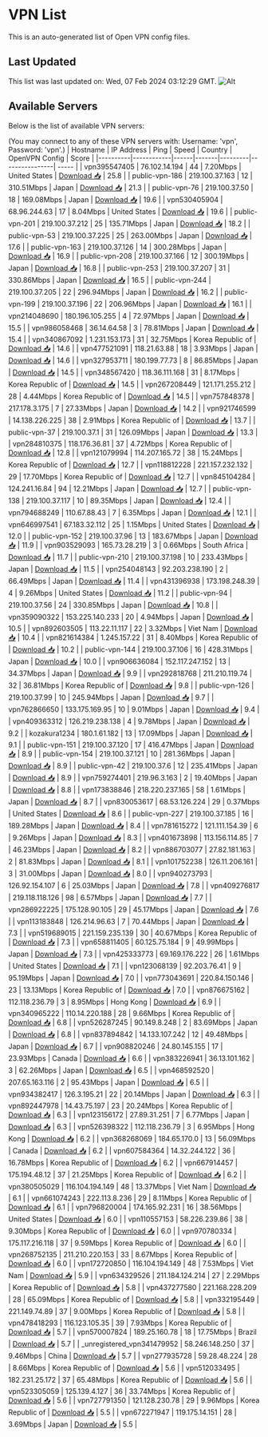 # VPN List

This is an auto-generated list of Open VPN config files.

## Last Updated

This list was last updated on: Wed, 07 Feb 2024 03:12:29 GMT.
![Alt](https://repobeats.axiom.co/api/embed/186b98318ef1479477931607c1ad7d823f12451f.svg "Repobeats analytics image")

## Available Servers

Below is the list of available VPN servers:

(You may connect to any of these VPN servers with: Username: 'vpn', Password: 'vpn'.)
| Hostname | IP Address | Ping | Speed | Country | OpenVPN Config | Score |
|----------|------------|------|-------|---------|----------------| ----- |
| vpn395547405 | 76.102.14.194 | 44 | 7.20Mbps | United States | [Download 📥](./configs/server_0_US.ovpn) | 25.8 |
| public-vpn-186 | 219.100.37.163 | 12 | 310.51Mbps | Japan | [Download 📥](./configs/server_1_JP.ovpn) | 21.3 |
| public-vpn-76 | 219.100.37.50 | 18 | 169.08Mbps | Japan | [Download 📥](./configs/server_2_JP.ovpn) | 19.6 |
| vpn530405904 | 68.96.244.63 | 17 | 8.04Mbps | United States | [Download 📥](./configs/server_3_US.ovpn) | 19.6 |
| public-vpn-201 | 219.100.37.212 | 25 | 135.71Mbps | Japan | [Download 📥](./configs/server_4_JP.ovpn) | 18.2 |
| public-vpn-53 | 219.100.37.225 | 25 | 263.00Mbps | Japan | [Download 📥](./configs/server_5_JP.ovpn) | 17.6 |
| public-vpn-163 | 219.100.37.126 | 14 | 300.28Mbps | Japan | [Download 📥](./configs/server_6_JP.ovpn) | 16.9 |
| public-vpn-208 | 219.100.37.166 | 12 | 300.19Mbps | Japan | [Download 📥](./configs/server_7_JP.ovpn) | 16.8 |
| public-vpn-253 | 219.100.37.207 | 31 | 330.86Mbps | Japan | [Download 📥](./configs/server_8_JP.ovpn) | 16.5 |
| public-vpn-244 | 219.100.37.205 | 22 | 296.94Mbps | Japan | [Download 📥](./configs/server_9_JP.ovpn) | 16.2 |
| public-vpn-199 | 219.100.37.196 | 22 | 206.96Mbps | Japan | [Download 📥](./configs/server_10_JP.ovpn) | 16.1 |
| vpn214048690 | 180.196.105.255 | 4 | 72.97Mbps | Japan | [Download 📥](./configs/server_11_JP.ovpn) | 15.5 |
| vpn986058468 | 36.14.64.58 | 3 | 78.81Mbps | Japan | [Download 📥](./configs/server_12_JP.ovpn) | 15.4 |
| vpn340867092 | 1.231.153.173 | 31 | 32.75Mbps | Korea Republic of | [Download 📥](./configs/server_13_KR.ovpn) | 14.6 |
| vpn477521091 | 118.21.63.88 | 18 | 3.93Mbps | Japan | [Download 📥](./configs/server_14_JP.ovpn) | 14.6 |
| vpn327953711 | 180.199.77.73 | 8 | 86.85Mbps | Japan | [Download 📥](./configs/server_15_JP.ovpn) | 14.5 |
| vpn348567420 | 118.36.111.168 | 31 | 8.17Mbps | Korea Republic of | [Download 📥](./configs/server_16_KR.ovpn) | 14.5 |
| vpn267208449 | 121.171.255.212 | 28 | 4.44Mbps | Korea Republic of | [Download 📥](./configs/server_17_KR.ovpn) | 14.5 |
| vpn757848378 | 217.178.3.175 | 7 | 27.33Mbps | Japan | [Download 📥](./configs/server_18_JP.ovpn) | 14.2 |
| vpn921746599 | 14.138.226.225 | 38 | 2.91Mbps | Korea Republic of | [Download 📥](./configs/server_19_KR.ovpn) | 13.7 |
| public-vpn-37 | 219.100.37.1 | 31 | 126.09Mbps | Japan | [Download 📥](./configs/server_20_JP.ovpn) | 13.3 |
| vpn284810375 | 118.176.36.81 | 37 | 4.72Mbps | Korea Republic of | [Download 📥](./configs/server_21_KR.ovpn) | 12.8 |
| vpn121079994 | 114.207.165.72 | 38 | 15.24Mbps | Korea Republic of | [Download 📥](./configs/server_22_KR.ovpn) | 12.7 |
| vpn118812228 | 221.157.232.132 | 29 | 17.70Mbps | Korea Republic of | [Download 📥](./configs/server_23_KR.ovpn) | 12.7 |
| vpn845104284 | 124.241.16.84 | 94 | 12.21Mbps | Japan | [Download 📥](./configs/server_24_JP.ovpn) | 12.7 |
| public-vpn-138 | 219.100.37.117 | 10 | 89.35Mbps | Japan | [Download 📥](./configs/server_25_JP.ovpn) | 12.4 |
| vpn794688249 | 110.67.88.43 | 7 | 6.35Mbps | Japan | [Download 📥](./configs/server_26_JP.ovpn) | 12.1 |
| vpn646997541 | 67.183.32.112 | 25 | 1.15Mbps | United States | [Download 📥](./configs/server_27_US.ovpn) | 12.0 |
| public-vpn-152 | 219.100.37.96 | 13 | 183.67Mbps | Japan | [Download 📥](./configs/server_28_JP.ovpn) | 11.9 |
| vpn903529093 | 165.73.28.219 | 3 | 0.66Mbps | South Africa | [Download 📥](./configs/server_29_ZA.ovpn) | 11.7 |
| public-vpn-210 | 219.100.37.198 | 10 | 233.43Mbps | Japan | [Download 📥](./configs/server_30_JP.ovpn) | 11.5 |
| vpn254048143 | 92.203.238.190 | 2 | 66.49Mbps | Japan | [Download 📥](./configs/server_31_JP.ovpn) | 11.4 |
| vpn431396938 | 173.198.248.39 | 4 | 9.26Mbps | United States | [Download 📥](./configs/server_32_US.ovpn) | 11.2 |
| public-vpn-94 | 219.100.37.56 | 24 | 330.85Mbps | Japan | [Download 📥](./configs/server_33_JP.ovpn) | 10.8 |
| vpn359090322 | 153.225.140.233 | 20 | 4.94Mbps | Japan | [Download 📥](./configs/server_34_JP.ovpn) | 10.5 |
| vpn892603505 | 113.22.11.117 | 22 | 3.32Mbps | Viet Nam | [Download 📥](./configs/server_35_VN.ovpn) | 10.4 |
| vpn821614384 | 1.245.157.22 | 31 | 8.40Mbps | Korea Republic of | [Download 📥](./configs/server_36_KR.ovpn) | 10.2 |
| public-vpn-144 | 219.100.37.106 | 16 | 428.31Mbps | Japan | [Download 📥](./configs/server_37_JP.ovpn) | 10.0 |
| vpn906636084 | 152.117.247.152 | 13 | 34.37Mbps | Japan | [Download 📥](./configs/server_38_JP.ovpn) | 9.9 |
| vpn292818768 | 211.210.119.74 | 32 | 36.81Mbps | Korea Republic of | [Download 📥](./configs/server_39_KR.ovpn) | 9.8 |
| public-vpn-126 | 219.100.37.99 | 10 | 245.94Mbps | Japan | [Download 📥](./configs/server_40_JP.ovpn) | 9.7 |
| vpn762866650 | 133.175.169.95 | 10 | 9.01Mbps | Japan | [Download 📥](./configs/server_41_JP.ovpn) | 9.4 |
| vpn409363312 | 126.219.238.138 | 4 | 9.78Mbps | Japan | [Download 📥](./configs/server_42_JP.ovpn) | 9.2 |
| kozakura1234 | 180.1.61.182 | 13 | 17.09Mbps | Japan | [Download 📥](./configs/server_43_JP.ovpn) | 9.1 |
| public-vpn-151 | 219.100.37.120 | 17 | 416.47Mbps | Japan | [Download 📥](./configs/server_44_JP.ovpn) | 8.9 |
| public-vpn-154 | 219.100.37.121 | 10 | 281.36Mbps | Japan | [Download 📥](./configs/server_45_JP.ovpn) | 8.9 |
| public-vpn-42 | 219.100.37.6 | 12 | 235.41Mbps | Japan | [Download 📥](./configs/server_46_JP.ovpn) | 8.9 |
| vpn759274401 | 219.96.3.163 | 2 | 19.40Mbps | Japan | [Download 📥](./configs/server_47_JP.ovpn) | 8.8 |
| vpn173838846 | 218.220.237.165 | 58 | 1.61Mbps | Japan | [Download 📥](./configs/server_48_JP.ovpn) | 8.7 |
| vpn830053617 | 68.53.126.224 | 29 | 0.37Mbps | United States | [Download 📥](./configs/server_49_US.ovpn) | 8.6 |
| public-vpn-227 | 219.100.37.185 | 16 | 189.28Mbps | Japan | [Download 📥](./configs/server_50_JP.ovpn) | 8.4 |
| vpn781615272 | 121.111.154.39 | 6 | 9.26Mbps | Japan | [Download 📥](./configs/server_51_JP.ovpn) | 8.3 |
| vpn401673898 | 113.156.114.85 | 7 | 46.23Mbps | Japan | [Download 📥](./configs/server_52_JP.ovpn) | 8.2 |
| vpn886703077 | 27.82.181.163 | 2 | 81.83Mbps | Japan | [Download 📥](./configs/server_53_JP.ovpn) | 8.1 |
| vpn101752238 | 126.11.206.161 | 3 | 31.00Mbps | Japan | [Download 📥](./configs/server_54_JP.ovpn) | 8.0 |
| vpn940273793 | 126.92.154.107 | 6 | 25.03Mbps | Japan | [Download 📥](./configs/server_55_JP.ovpn) | 7.8 |
| vpn409276817 | 219.118.118.126 | 98 | 6.57Mbps | Japan | [Download 📥](./configs/server_56_JP.ovpn) | 7.7 |
| vpn286922225 | 175.128.90.105 | 29 | 45.17Mbps | Japan | [Download 📥](./configs/server_57_JP.ovpn) | 7.6 |
| vpn113183848 | 126.214.96.63 | 7 | 70.44Mbps | Japan | [Download 📥](./configs/server_58_JP.ovpn) | 7.3 |
| vpn519689015 | 221.159.235.139 | 30 | 40.67Mbps | Korea Republic of | [Download 📥](./configs/server_59_KR.ovpn) | 7.3 |
| vpn658811405 | 60.125.75.184 | 9 | 49.99Mbps | Japan | [Download 📥](./configs/server_60_JP.ovpn) | 7.3 |
| vpn425333773 | 69.169.176.222 | 26 | 1.61Mbps | United States | [Download 📥](./configs/server_61_US.ovpn) | 7.1 |
| vpn123068139 | 92.203.76.41 | 9 | 95.19Mbps | Japan | [Download 📥](./configs/server_62_JP.ovpn) | 7.0 |
| vpn773043691 | 220.84.150.146 | 23 | 13.13Mbps | Korea Republic of | [Download 📥](./configs/server_63_KR.ovpn) | 7.0 |
| vpn876675162 | 112.118.236.79 | 3 | 8.95Mbps | Hong Kong | [Download 📥](./configs/server_64_HK.ovpn) | 6.9 |
| vpn340965222 | 110.14.220.188 | 28 | 9.66Mbps | Korea Republic of | [Download 📥](./configs/server_65_KR.ovpn) | 6.8 |
| vpn526287245 | 90.149.8.248 | 2 | 83.69Mbps | Japan | [Download 📥](./configs/server_66_JP.ovpn) | 6.8 |
| vpn837894842 | 14.133.107.242 | 12 | 49.48Mbps | Japan | [Download 📥](./configs/server_67_JP.ovpn) | 6.7 |
| vpn908820246 | 24.80.145.155 | 17 | 23.93Mbps | Canada | [Download 📥](./configs/server_68_CA.ovpn) | 6.6 |
| vpn383226941 | 36.13.101.162 | 3 | 62.26Mbps | Japan | [Download 📥](./configs/server_69_JP.ovpn) | 6.5 |
| vpn468592520 | 207.65.163.116 | 2 | 95.43Mbps | Japan | [Download 📥](./configs/server_70_JP.ovpn) | 6.5 |
| vpn934382417 | 126.3.195.21 | 22 | 20.14Mbps | Japan | [Download 📥](./configs/server_71_JP.ovpn) | 6.3 |
| vpn892447978 | 14.43.75.197 | 23 | 20.24Mbps | Korea Republic of | [Download 📥](./configs/server_72_KR.ovpn) | 6.3 |
| vpn123156172 | 27.89.31.251 | 7 | 6.77Mbps | Japan | [Download 📥](./configs/server_73_JP.ovpn) | 6.3 |
| vpn526398322 | 112.118.236.79 | 3 | 6.95Mbps | Hong Kong | [Download 📥](./configs/server_74_HK.ovpn) | 6.2 |
| vpn368268069 | 184.65.170.0 | 13 | 56.09Mbps | Canada | [Download 📥](./configs/server_75_CA.ovpn) | 6.2 |
| vpn607584364 | 14.32.244.122 | 36 | 16.78Mbps | Korea Republic of | [Download 📥](./configs/server_76_KR.ovpn) | 6.2 |
| vpn667914457 | 175.194.48.12 | 37 | 21.25Mbps | Korea Republic of | [Download 📥](./configs/server_77_KR.ovpn) | 6.2 |
| vpn380505029 | 116.104.194.149 | 48 | 13.37Mbps | Viet Nam | [Download 📥](./configs/server_78_VN.ovpn) | 6.1 |
| vpn661074243 | 222.113.8.236 | 29 | 8.11Mbps | Korea Republic of | [Download 📥](./configs/server_79_KR.ovpn) | 6.1 |
| vpn796820004 | 174.165.92.231 | 16 | 38.56Mbps | United States | [Download 📥](./configs/server_80_US.ovpn) | 6.0 |
| vpn110557153 | 58.226.239.86 | 38 | 9.30Mbps | Korea Republic of | [Download 📥](./configs/server_81_KR.ovpn) | 6.0 |
| vpn970780334 | 175.117.216.118 | 37 | 9.59Mbps | Korea Republic of | [Download 📥](./configs/server_82_KR.ovpn) | 6.0 |
| vpn268752135 | 211.210.220.153 | 33 | 8.67Mbps | Korea Republic of | [Download 📥](./configs/server_83_KR.ovpn) | 6.0 |
| vpn172720850 | 116.104.194.149 | 48 | 7.53Mbps | Viet Nam | [Download 📥](./configs/server_84_VN.ovpn) | 5.9 |
| vpn634329526 | 211.184.124.214 | 27 | 2.29Mbps | Korea Republic of | [Download 📥](./configs/server_85_KR.ovpn) | 5.8 |
| vpn437277580 | 221.168.228.209 | 28 | 65.09Mbps | Korea Republic of | [Download 📥](./configs/server_86_KR.ovpn) | 5.8 |
| vpn332195449 | 221.149.74.89 | 37 | 9.00Mbps | Korea Republic of | [Download 📥](./configs/server_87_KR.ovpn) | 5.8 |
| vpn478418293 | 116.123.105.35 | 39 | 7.93Mbps | Korea Republic of | [Download 📥](./configs/server_88_KR.ovpn) | 5.7 |
| vpn570007824 | 189.25.160.78 | 18 | 17.75Mbps | Brazil | [Download 📥](./configs/server_89_BR.ovpn) | 5.7 |
| _unregistered_vpn341479952 | 58.246.148.250 | 37 | 9.46Mbps | China | [Download 📥](./configs/server_90_CN.ovpn) | 5.7 |
| vpn277935728 | 59.28.48.224 | 28 | 8.66Mbps | Korea Republic of | [Download 📥](./configs/server_91_KR.ovpn) | 5.6 |
| vpn512033495 | 182.231.25.172 | 37 | 65.48Mbps | Korea Republic of | [Download 📥](./configs/server_92_KR.ovpn) | 5.6 |
| vpn523305059 | 125.139.4.127 | 36 | 33.74Mbps | Korea Republic of | [Download 📥](./configs/server_93_KR.ovpn) | 5.6 |
| vpn727791350 | 121.128.230.78 | 29 | 9.96Mbps | Korea Republic of | [Download 📥](./configs/server_94_KR.ovpn) | 5.5 |
| vpn672271947 | 119.175.14.151 | 28 | 3.69Mbps | Japan | [Download 📥](./configs/server_95_JP.ovpn) | 5.5 |
